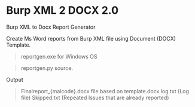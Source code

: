 # Burp XML 2 DOCX 2.0
Burp XML to Docx Report Generator

Create Ms Word reports from Burp XML file using Document (DOCX) Template.

> reportgen.exe for Windows OS

> reportgen.py source.

Output

> Finalreport_{malcode}.docx file based on template.docx
> log.txt (Log file)
> Skipped.txt (Repeated Issues that are already reported)
